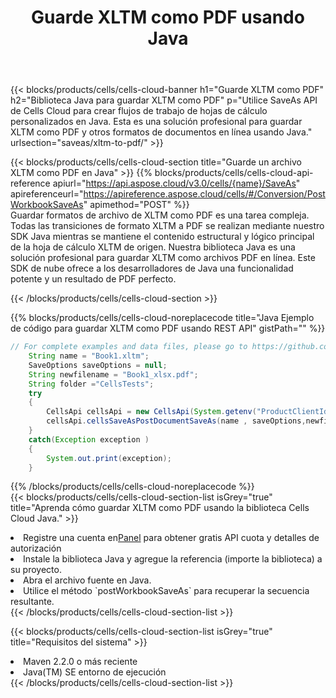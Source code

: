 ﻿---
title:  Guarde XLTM como PDF usando Java
description:  Utilizando Aspose.Cells Cloud SDK for Java para guardar el archivo en formato XLTM como archivo en formato PDF.
kwords: Excel, Save XLTM as PDF, REST, Java
howto: How to save XLTM as PDF using Aspose.Cells Cloud Java library.
---
{{< blocks/products/cells/cells-cloud-banner h1="Guarde XLTM como PDF" h2="Biblioteca Java para guardar XLTM como PDF" p="Utilice SaveAs API de Cells Cloud para crear flujos de trabajo de hojas de cálculo personalizados en Java. Esta es una solución profesional para guardar XLTM como PDF y otros formatos de documentos en línea usando Java." urlsection="saveas/xltm-to-pdf/" >}}

{{< blocks/products/cells/cells-cloud-section title="Guarde un archivo XLTM como PDF en Java" >}}
{{% blocks/products/cells/cells-cloud-api-reference apiurl="https://api.aspose.cloud/v3.0/cells/{name}/SaveAs" apireferenceurl="https://apireference.aspose.cloud/cells/#/Conversion/PostWorkbookSaveAs" apimethod="POST" %}}
<br/>
Guardar formatos de archivo de XLTM como PDF es una tarea compleja. Todas las transiciones de formato XLTM a PDF se realizan mediante nuestro SDK Java mientras se mantiene el contenido estructural y lógico principal de la hoja de cálculo XLTM de origen. Nuestra biblioteca Java es una solución profesional para guardar XLTM como archivos PDF en línea. Este SDK de nube ofrece a los desarrolladores de Java una funcionalidad potente y un resultado de PDF perfecto.

{{< /blocks/products/cells/cells-cloud-section >}}

{{% blocks/products/cells/cells-cloud-noreplacecode title="Java Ejemplo de código para guardar XLTM como PDF usando REST API" gistPath="" %}}
  
```java
// For complete examples and data files, please go to https://github.com/aspose-cells-cloud/aspose-cells-cloud-java/
    String name = "Book1.xltm";
    SaveOptions saveOptions = null;
    String newfilename = "Book1_xlsx.pdf";
    String folder ="CellsTests";
    try 
    {
        CellsApi cellsApi = new CellsApi(System.getenv("ProductClientId"), System.getenv("ProductClientSecret"));
        cellsApi.cellsSaveAsPostDocumentSaveAs(name , saveOptions,newfilename,false,false,folder,null,null,null,true);                       
    }
    catch(Exception exception )
    {
        System.out.print(exception);
    }
```
  
{{% /blocks/products/cells/cells-cloud-noreplacecode %}}
<br/>
{{< blocks/products/cells/cells-cloud-section-list isGrey="true" title="Aprenda cómo guardar XLTM como PDF usando la biblioteca Cells Cloud Java." >}}
<li> Registre una cuenta en<a href="https://dashboard.aspose.cloud/">Panel</a> para obtener gratis API cuota y detalles de autorización</li>
<li>Instale la biblioteca Java y agregue la referencia (importe la biblioteca) a su proyecto.</li>
<li>Abra el archivo fuente en Java.</li>
<li>Utilice el método `postWorkbookSaveAs` para recuperar la secuencia resultante.</li>
{{< /blocks/products/cells/cells-cloud-section-list >}}

{{< blocks/products/cells/cells-cloud-section-list isGrey="true" title="Requisitos del sistema" >}}
<li>Maven 2.2.0 o más reciente</li>
<li>Java(TM) SE entorno de ejecución</li>
{{< /blocks/products/cells/cells-cloud-section-list >}}
